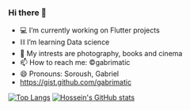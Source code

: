 ### Hi there 👋

- 💻 I’m currently working on Flutter projects
- ⛓️ I’m learning Data science
- 🧩 My intrests are photography, books and cinema
- 📫 How to reach me: ©gabrimatic
- 😄 Pronouns: Soroush, Gabriel
- https://gist.github.com/gabrimatic

[![Top Langs](https://github-readme-stats.vercel.app/api/top-langs/?username=gabrimatic)](https://github.com/gabrimatic/github-readme-stats)
[![Hossein's GitHub stats](https://github-readme-stats.vercel.app/api?username=gabrimatic)](https://github.com/gabrimatic/github-readme-stats)
